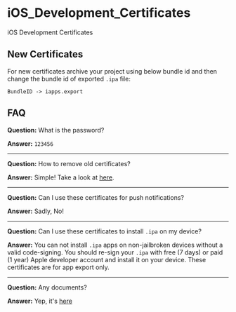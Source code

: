 # iOS_Development_Certificates

iOS Development Certificates

## New Certificates

For new certificates archive your project using below bundle id and then change the bundle id of exported `.ipa` file:

`BundleID -> iapps.export`

## FAQ

**Question:** What is the password?

**Answer:** `123456`

---

**Question:** How to remove old certificates?

**Answer:** Simple! Take a look at [here](https://stackoverflow.com/q/26732251/4565015).

---

**Question:** Can I use these certificates for push notifications?

**Answer:** Sadly, No!

---

**Question:** Can I use these certificates to install `.ipa` on my device?

**Answer:** You can not install `.ipa` apps on non-jailbroken devices without a valid code-signing. You should re-sign your `.ipa` with free (7 days) or paid (1 year) Apple developer account and install it on your device. These certificates are for app export only.

---

**Question:** Any documents?

**Answer:** Yep, it's [here](./guide.pdf)
